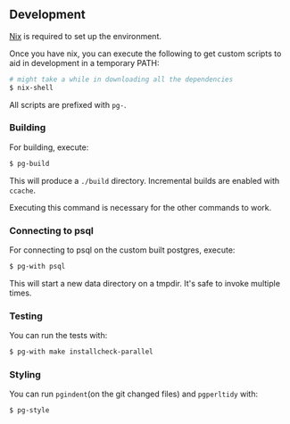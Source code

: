 ## Development

[Nix](https://nixos.org/download.html) is required to set up the environment.

Once you have nix, you can execute the following to get custom scripts to aid in development in a temporary PATH:

```bash
# might take a while in downloading all the dependencies
$ nix-shell
```

All scripts are prefixed with `pg-`.

### Building

For building, execute:

```bash
$ pg-build
```

This will produce a `./build` directory. Incremental builds are enabled with `ccache`.

Executing this command is necessary for the other commands to work.

### Connecting to psql

For connecting to psql on the custom built postgres, execute:

```bash
$ pg-with psql
```

This will start a new data directory on a tmpdir. It's safe to invoke multiple times.

### Testing

You can run the tests with:

```bash
$ pg-with make installcheck-parallel
```

### Styling

You can run `pgindent`(on the git changed files) and `pgperltidy` with:

```bash
$ pg-style
```
